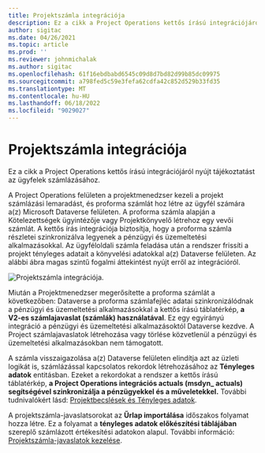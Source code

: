 ```yaml
---
title: Projektszámla integrációja
description: Ez a cikk a Project Operations kettős írású integrációjáról nyújt tájékoztatást az ügyfelek számlázásához.
author: sigitac
ms.date: 04/26/2021
ms.topic: article
ms.prod: ''
ms.reviewer: johnmichalak
ms.author: sigitac
ms.openlocfilehash: 61f16ebdbabd6545c09d8d7bd82d99b85dc09975
ms.sourcegitcommit: a798fed5c59e3fefa62cdfa42c852d529b33fd35
ms.translationtype: MT
ms.contentlocale: hu-HU
ms.lasthandoff: 06/18/2022
ms.locfileid: "9029027"
---
```

# <a name="project-invoice-integration"></a>Projektszámla integrációja

Ez a cikk a Project Operations kettős írású integrációjáról nyújt tájékoztatást az ügyfelek számlázásához.

A Project Operations felületen a projektmenedzser kezeli a projekt számlázási lemaradást, és proforma számlát hoz létre az ügyfél számára a(z) Microsoft Dataverse felületen. A proforma számla alapján a Kötelezettségek ügyintézője vagy Projektkönyvelő létrehoz egy vevői számlát. A kettős írás integrációja biztosítja, hogy a proforma számla részletei szinkronizálva legyenek a pénzügyi és üzemeltetési alkalmazásokkal. Az ügyféloldali számla feladása után a rendszer frissíti a projekt tényleges adatait a könyvelési adatokkal a(z) Dataverse felületen. Az alábbi ábra magas szintű fogalmi áttekintést nyújt erről az integrációról.

   ![Projektszámla integrációja.](./media/DW5Invoicing.png)

Miután a Projektmenedzser megerősítette a proforma számlát a következőben: Dataverse a proforma számlafejléc adatai szinkronizálódnak a pénzügyi és üzemeltetési alkalmazásokkal a kettős írású táblatérkép, **a V2-es számlajavaslat (számlák) használatával**. Ez egy egyirányú integráció a pénzügyi és üzemeltetési alkalmazásoktól Dataverse kezdve. A Project számlajavaslatok létrehozása vagy törlése közvetlenül a pénzügyi és üzemeltetési alkalmazásokban nem támogatott.

A számla visszaigazolása a(z) Dataverse felületen elindítja azt az üzleti logikát is, számlázással kapcsolatos rekordok létrehozásához az **Tényleges adatok** entitásban. Ezeket a rekordokat a rendszer a kettős írású táblatérkép, **a Project Operations integrációs actuals (msdyn\_ actuals) segítségével szinkronizálja a pénzügyekkel és a műveletekkel.** További tudnivalókért lásd: [Projektbecslések és Tényleges adatok](resource-dual-write-estimates-actuals.md). 

A projektszámla-javaslatsorokat az **Űrlap importálása** időszakos folyamat hozza létre. Ez a folyamat a **tényleges adatok előkészítési táblájában** szereplő számlázott értékesítési adatokon alapul. További információ: [Projektszámla-javaslatok kezelése](../invoicing/format-update-project-invoice-proposals.md#create-project-invoice-proposals). 
